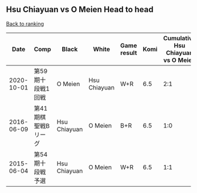 ## Hsu Chiayuan vs O Meien Head to head

[Back to ranking](../../index.md)




| **Date** | **Comp** | **Black** | **White** | **Game result** | **Komi** | **Cumulative Hsu Chiayuan vs O Meien** | **Hsu Chiayuan streak** | **O Meien streak** | 
| --- | --- | --- | --- | --- | --- | --- | --- | --- |
| 2020-10-01 | 第59期十段戦1回戦 | O Meien | Hsu Chiayuan | W+R | 6.5 | 2:1 | 1 | 0 | 
| 2016-06-09 | 第41期棋聖戦Bリーグ | Hsu Chiayuan | O Meien | B+R | 6.5 | 1:0 | 1 | 0 | 
| 2015-06-04 | 第54期十段戦予選 | Hsu Chiayuan | O Meien | W+R | 6.5 | 1:1 | 0 | 1 |




